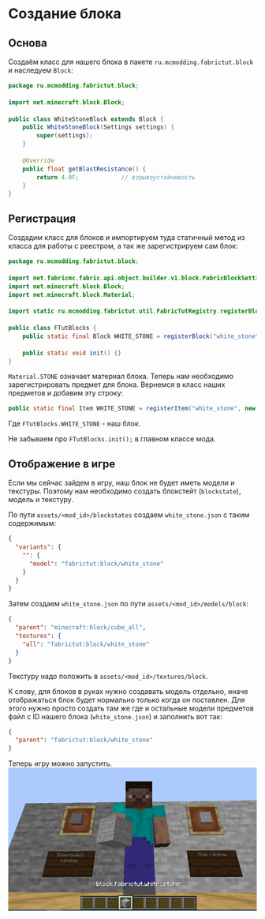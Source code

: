# Создание блока
## Основа

Создаём класс для нашего блока в пакете `ru.mcmodding.fabrictut.block` и наследуем `Block`:
```java
package ru.mcmodding.fabrictut.block;

import net.minecraft.block.Block;

public class WhiteStoneBlock extends Block {
    public WhiteStoneBlock(Settings settings) {
        super(settings);
    }

    @Override
    public float getBlastResistance() {
        return 4.0F;			// взрывоустойчивость
    }
}
```
## Регистрация
Создадим класс для блоков и импортируем туда статичный метод из класса для работы с реестром, а так же зарегистрируем сам блок:
```java
package ru.mcmodding.fabrictut.block;

import net.fabricmc.fabric.api.object.builder.v1.block.FabricBlockSettings;
import net.minecraft.block.Block;
import net.minecraft.block.Material;

import static ru.mcmodding.fabrictut.util.FabricTutRegistry.registerBlock;

public class FTutBlocks {
    public static final Block WHITE_STONE = registerBlock("white_stone", new WhiteStoneBlock(FabricBlockSettings.of(Material.STONE)));

    public static void init() {}
}
```
`Material.STONE` означает материал блока.
Теперь нам необходимо зарегистрировать предмет для блока. Вернемся в класс наших предметов и добавим эту строку:
```java
public static final Item WHITE_STONE = registerItem("white_stone", new BlockItem(FTutBlocks.WHITE_STONE, new FabricItemSettings()));
```
Где `FTutBlocks.WHITE_STONE` - наш блок.

Не забываем про `FTutBlocks.init();` в главном классе мода.
## Отображение в игре
Если мы сейчас зайдем в игру, наш блок не будет иметь модели и текстуры. Поэтому нам необходимо создать блокстейт (`blockstate`), модель и текстуру.

По пути `assets/<mod_id>/blockstates` создаем `white_stone.json` с таким содержимым:
```json
{
  "variants": {
    "": {
      "model": "fabrictut:block/white_stone"
    }
  }
}
```
Затем создаем `white_stone.json` по пути `assets/<mod_id>/models/block`:
```json
{
  "parent": "minecraft:block/cube_all",
  "textures": {
    "all": "fabrictut:block/white_stone"
  }
}
```
Текстуру надо положить в `assets/<mod_id>/textures/block`.

К слову, для блоков в руках нужно создавать модель отдельно, иначе отображаться блок будет нормально только когда он поставлен. Для этого нужно просто создать там же где и остальные модели предметов файл с ID нашего блока (`white_stone.json`) и заполнить вот так:
```json
{
  "parent": "fabrictut:block/white_stone"
}
```

Теперь игру можно запустить.
![блок в игре](images/block.png)